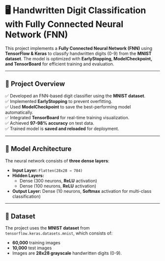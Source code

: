 # 🖥️ Handwritten Digit Classification with Fully Connected Neural Network (FNN)

This project implements a **Fully Connected Neural Network (FNN)** using **TensorFlow & Keras** to classify handwritten digits (0-9) from the **MNIST dataset**. The model is optimized with **EarlyStopping, ModelCheckpoint, and TensorBoard** for efficient training and evaluation.

---

## 📌 Project Overview
✅ Developed an FNN-based digit classifier using the **MNIST dataset**.  
✅ Implemented **EarlyStopping** to prevent overfitting.  
✅ Used **ModelCheckpoint** to save the best-performing model automatically.  
✅ Integrated **TensorBoard** for real-time training visualization.  
✅ Achieved **97-98% accuracy** on test data.  
✅ Trained model is **saved and reloaded** for deployment.

---

## 🚀 Model Architecture
The neural network consists of **three dense layers**:
- **Input Layer:** `Flatten(28x28 → 784)`  
- **Hidden Layers:**
  - Dense (300 neurons, **ReLU** activation)  
  - Dense (100 neurons, **ReLU** activation)  
- **Output Layer:** Dense (10 neurons, **Softmax** activation for multi-class classification)

---

## 📂 Dataset
The project uses the **MNIST dataset** from `tensorflow.keras.datasets.mnist`, which consists of:
- **60,000** training images  
- **10,000** test images  
- Images are **28x28 grayscale** handwritten digits (0-9).  
